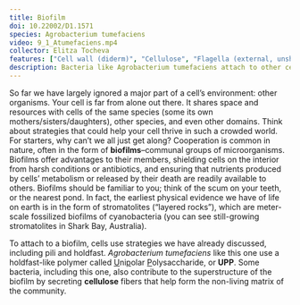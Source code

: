 ```yaml
---
title: Biofilm
doi: 10.22002/D1.1571
species: Agrobacterium tumefaciens
video: 9_1_Atumefaciens.mp4
collector: Elitza Tocheva
features: ["Cell wall (diderm)", "Cellulose", "Flagella (external, unsheathed)", "Membrane (inner)", "Membrane (outer)", "Ribosomes", "Storage granules", "Type VI secretion systems", "Unidentified structures", "Unipolar polysaccharide", "Vesicles (extracellular)"]
description: Bacteria like Agrobacterium tumefaciens attach to other cells in a biofilm with pili, holdfast, or unipolar polysaccharide, and secrete cellulose for the matrix
---
```


So far we have largely ignored a major part of a cell’s environment: other organisms. Your cell is far from alone out there. It shares space and resources with cells of the same species (some its own mothers/sisters/daughters), other species, and even other domains. Think about strategies that could help your cell thrive in such a crowded world. For starters, why can’t we all just get along? Cooperation is common in nature, often in the form of **biofilms**–communal groups of microorganisms. Biofilms offer advantages to their members, shielding cells on the interior from harsh conditions or antibiotics, and ensuring that nutrients produced by cells’ metabolism or released by their death are readily available to others. Biofilms should be familiar to you; think of the scum on your teeth, or the nearest pond. In fact, the earliest physical evidence we have of life on earth is in the form of stromatolites (“layered rocks”), which are meter-scale fossilized biofilms of cyanobacteria (you can see still-growing stromatolites in Shark Bay, Australia).

To attach to a biofilm, cells use strategies we have already discussed, including pili and holdfast. *Agrobacterium tumefaciens* like this one use a holdfast-like polymer called <u>U</u>ni<u>p</u>olar <u>P</u>olysaccharide, or **UPP**. Some bacteria, including this one, also contribute to the superstructure of the biofilm by secreting **cellulose** fibers that help form the non-living matrix of the community.

